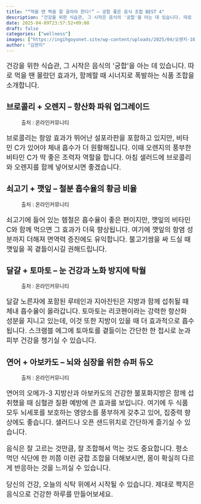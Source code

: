 ```yaml
---
title: "“먹을 땐 짝을 잘 골라야 한다!” — 궁합 좋은 음식 조합 BEST 4"
description: "건강을 위한 식습관, 그 시작은 음식의 '궁합'을 아는 데 있습니다. 따로 먹을 땐 몰랐던 효과가, 함께할 때 시너지로 폭발하는 식품 조합을 소개합니다."
date: 2025-04-09T23:57:52+09:00
draft: false
categories: ["wellness"]
images: ["https://ingihgoyonet.site/wp-content/uploads/2025/04/오렌지-1024x671.jpg", "https://ingihgoyonet.site/wp-content/uploads/2025/04/고기-1024x653.jpg", "https://ingihgoyonet.site/wp-content/uploads/2025/04/계란토마토-1024x683.jpg", "https://ingihgoyonet.site/wp-content/uploads/2025/04/연어아보카도-1024x683.jpg"]
author: "김현지"
---
```


<p style="font-size:18px">건강을 위한 식습관, 그 시작은 음식의 '궁합'을 아는 데 있습니다. 따로 먹을 땐 몰랐던 효과가, 함께할 때 시너지로 폭발하는 식품 조합을 소개합니다.</p> <h2 >브로콜리 + 오렌지 – 항산화 파워 업그레이드</h2> <figure ><img src="https://ingihgoyonet.site/wp-content/uploads/2025/04/오렌지-1024x671.jpg" alt="" style="aspect-ratio:16/9;object-fit:cover"/><figcaption >출처 : 온라인커뮤니티</figcaption></figure> <p style="font-size:18px">브로콜리는 항암 효과가 뛰어난 설포라판을 포함하고 있지만, 비타민 C가 있어야 체내 흡수가 더 원활해집니다. 이때 오렌지의 풍부한 비타민 C가 딱 좋은 조력자 역할을 합니다. 아침 샐러드에 브로콜리와 오렌지를 함께 넣어보시면 좋겠습니다.</p> <h2 >쇠고기 + 깻잎 – 철분 흡수율의 황금 비율</h2> <figure ><img src="https://ingihgoyonet.site/wp-content/uploads/2025/04/고기-1024x653.jpg" alt="" style="aspect-ratio:16/9;object-fit:cover"/><figcaption >출처 : 온라인커뮤니티</figcaption></figure> <p style="font-size:18px">쇠고기에 들어 있는 헴철은 흡수율이 좋은 편이지만, 깻잎의 비타민 C와 함께 먹으면 그 효과가 더욱 향상됩니다. 여기에 깻잎의 항염 성분까지 더해져 면역력 증진에도 유익합니다. 불고기쌈을 싸 드실 때 깻잎을 꼭 곁들이시길 권해드립니다.</p> <h2 >달걀 + 토마토 – 눈 건강과 노화 방지에 탁월</h2> <figure ><img src="https://ingihgoyonet.site/wp-content/uploads/2025/04/계란토마토-1024x683.jpg" alt="" style="aspect-ratio:16/9;object-fit:cover"/><figcaption >출처 : 온라인커뮤니티</figcaption></figure> <p style="font-size:18px">달걀 노른자에 포함된 루테인과 지아잔틴은 지방과 함께 섭취될 때 체내 흡수율이 올라갑니다. 토마토는 리코펜이라는 강력한 항산화 성분을 지니고 있는데, 이것 또한 지방이 있을 때 더 효과적으로 흡수됩니다. 스크램블 에그에 토마토를 곁들이는 간단한 한 접시로 눈과 피부 건강을 챙기실 수 있습니다.</p> <h2 >연어 + 아보카도 – 뇌와 심장을 위한 슈퍼 듀오</h2> <figure ><img src="https://ingihgoyonet.site/wp-content/uploads/2025/04/연어아보카도-1024x683.jpg" alt="" style="aspect-ratio:16/9;object-fit:cover"/><figcaption >출처 : 온라인커뮤니티</figcaption></figure> <p style="font-size:18px">연어의 오메가-3 지방산과 아보카도의 건강한 불포화지방은 함께 섭취했을 때 심혈관 질환 예방에 큰 효과를 보입니다. 여기에 두 식품 모두 뇌세포를 보호하는 영양소를 풍부하게 갖추고 있어, 집중력 향상에도 좋습니다. 샐러드나 오픈 샌드위치로 간단하게 즐기실 수 있습니다.</p> <p style="font-size:18px">음식은 잘 고르는 것만큼, 잘 조합해서 먹는 것도 중요합니다. 평소 먹던 식단에 한 끼쯤 이런 궁합 조합을 더해보시면, 몸이 확실히 다르게 반응하는 것을 느끼실 수 있습니다.</p> <p style="font-size:18px">당신의 건강, 오늘의 식탁 위에서 시작될 수 있습니다. 제대로 짝지은 음식으로 건강한 하루를 만들어보세요.</p>